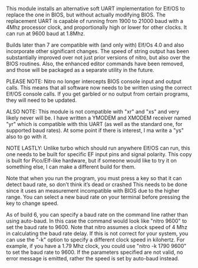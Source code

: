 This module installs an alternative soft UART implementation for Elf/OS to replace the one in BIOS, but without actually modifying BIOS. The replacement UART is capable of running from 1900 to 21000 baud with a 4Mhz processor clock, and proportionally high or lower for other clocks. It can run at 9600 baud at 1.8Mhz.

Builds later than 7 are compatible with (and only with) Elf/Os 4.0 and also incorporate other significant changes. The speed of string output has been substantially improved over not just prior versions of nitro, but also over the BIOS routines. Also, the enhanced editor commands have been removed, and those will be packaged as a separate utility in the future.

PLEASE NOTE: Nitro no longer intercepts BIOS console input and output calls. This means that all software now needs to be written using the correct Elf/OS console calls. If you get garbled or no output from certain programs, they will need to be updated.

ALSO NOTE: This module is not compatible with "xr" and "xs" and very likely never will be. I have written a YMODEM and XMODEM receiver named "yr" which is compatible with this UART (as well as the standard one, for supported baud rates). At some point if there is interest, I ma write a "ys" also to go with it.

NOTE LASTLY: Unlike turbo which should run anywhere Elf/OS can run, this one needs to be built for specific EF input pins and signal polarity. This copy is built for Pico/Elf-like hardware, but if someone would like to try it on something else, I can make a different build for them.

Note that when you run the program, you must press a key so that it can detect baud rate, so don’t think it’s dead or crashed This needs to be done since it uses an measurement incompatible with BIOS due to the higher range. You can select a new baud rate on your terminal before pressing the key to change speed.

As of build 6, you can specify a baud rate on the command line rather than using auto-baud. In this case the command would look like "nitro 9600" to set the baud rate to 9600. Note that nitro assumes a clock speed of 4 Mhz in calculating the baud rate delay. If this is not correct for your system, you can use the "-k" option to specify a different clock speed in kilohertz. For example, if you have a 1.79 Mhz clock, you could use "nitro -k 1790 9600" to set the baud rate to 9600. If the parameters specified are not valid, no error message is emitted, rather the speed is set by auto-baud instead.
